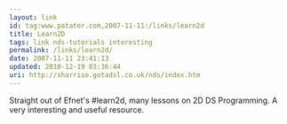 ```yaml
---
layout: link
id: tag:www.patater.com,2007-11-11:/links/learn2d
title: Learn2D
tags: link nds-tutorials interesting
permalink: /links/learn2d/
date: 2007-11-11 23:41:13
updated: 2010-12-19 03:36:44
uri: http://sharriso.gotadsl.co.uk/nds/index.htm
---
```

Straight out of Efnet's #learn2d, many lessons on 2D DS Programming. A very
interesting and useful resource.
